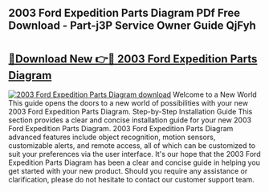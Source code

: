 ## 2003 Ford Expedition Parts Diagram PDf Free Download - Part-j3P Service Owner Guide QjFyh

# <h2><a href="http://dfmjwba.blite.top/?on=2003+Ford+Expedition+Parts+Diagram">🔗Download New 👉🔴 2003 Ford Expedition Parts Diagram</a></h2>

[![2003 Ford Expedition Parts Diagram download](https://i.imgur.com/lujVjoI.png)](http://dfmjwba.blite.top/?on=2003+Ford+Expedition+Parts+Diagram)
Welcome to a New World This guide opens the doors to a new world of possibilities with your new 2003 Ford Expedition Parts Diagram. Step-by-Step Installation Guide This section provides a clear and concise installation guide for your new 2003 Ford Expedition Parts Diagram. 2003 Ford Expedition Parts Diagram advanced features include object recognition, motion sensors, customizable alerts, and remote access, all of which can be customized to suit your preferences via the user interface. It's our hope that the 2003 Ford Expedition Parts Diagram has been a clear and concise guide in helping you get started with your new product. Should you require any assistance or clarification, please do not hesitate to contact our customer support team.

